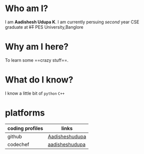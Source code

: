 # Who am I?
 I am **Aadishesh Udupa K**. I am currently persuing *second* year CSE graduate at ~~IIT~~ PES University,Banglore

# Why am I here?
 To learn some ==crazy stuff==.
 
# What do I know?
 I know a little bit of `python` `C++` 
 
# platforms
coding profiles|links
-|-
github|[Aadisheshudupa](https://github.com/Aadisheshudupa)
codechef|[aadisheshudupa](https://www.codechef.com/users/aadisheshudupa)
